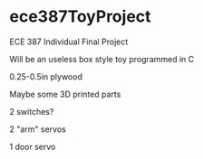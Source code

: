 # ece387ToyProject
ECE 387 Individual Final Project


Will be an useless box style toy programmed in C


0.25-0.5in plywood

Maybe some 3D printed parts


2 switches?

2 "arm" servos

1 door servo




